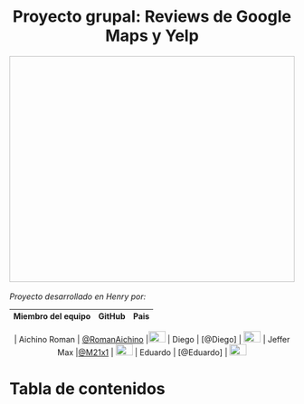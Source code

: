 <h1 align="center"> Proyecto grupal: Reviews de Google Maps y Yelp </h1>
<p align="center">
   <img width="700" height="400 src="8_ Imagenes/google maps y yelp logo editado.png">
   </p>
   

*Proyecto desarrollado en Henry por:*

<div align="center">

| Miembro del equipo | GitHub |Pais
|:-----------:|:-----------:|:-----------:|

| Aichino Roman          |  [@RomanAichino](https://github.com/RomanAichino)         |<img width="30" height="20" src="img/icono-plano-del-cuadrado-vector-de-la-bandera-argentina-102753340.png">
| Diego | [@Diego]   |   <img width="30" height="20" src="img/icono-plano-del-cuadrado-vector-de-la-bandera-argentina-102753340.png">
| Jeffer Max        |[@M21x1](https://github.com/M21x1)           |	<img width="30" height="20" src="img/Peru_bandera.png">
| Eduardo  | [@Eduardo]   |   <img width="30" height="20" src="img/Peru_bandera.png">

</div>

# Tabla de contenidos



